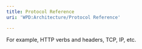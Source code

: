 ```yaml
---
title: Protocol Reference
uri: 'WPD:Architecture/Protocol Reference'

---
```

For example, HTTP verbs and headers, TCP, IP, etc.
